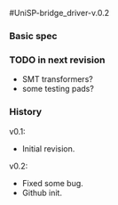#UniSP-bridge_driver-v.0.2

### Basic spec

### TODO in next revision
- SMT transformers?
- some testing pads?

### History
v0.1:

- Initial revision.

v0.2:

- Fixed some bug.
- Github init.
